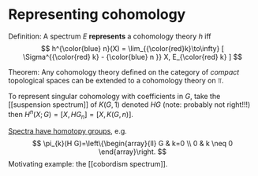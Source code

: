 # Representing cohomology

Definition:
A spectrum $E$ **represents** a cohomology theory $h$ iff
$$
h^{\color{blue} n}(X) = \lim_{{\color{red}k}\to\infty} [ \Sigma^{{\color{red} k} - {\color{blue} n }} X, E_{\color{red} k} ]
$$

Theorem:
Any cohomology theory defined on the category of *compact* topological spaces can be extended to a cohomology theory on $\Top$.

To represent singular cohomology with coefficients in $G$, take the [[suspension spectrum]] of $K(G, 1)$ denoted $HG$ (note: probably not right!!!) then $H^n(X; G) = [X, HG_n] = [X, K(G, n)]$.

[Spectra have homotopy groups](Homotopy%20groups%20of%20spectra), e.g.
$$
\pi_{k}(H G)=\left\{\begin{array}{ll}
G & k=0 \\
0 & k \neq 0
\end{array}\right.
$$
Motivating example: the [[cobordism spectrum]].